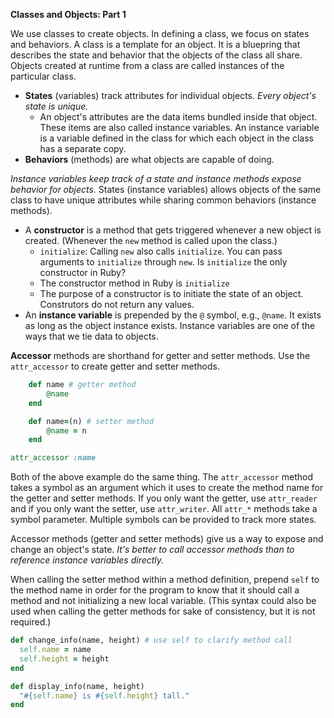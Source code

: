 **Classes and Objects: Part 1**

We use classes to create objects. In defining a class, we focus on states and behaviors. A class is a template for an object. It is a bluepring that describes the state and behavior that the objects of the class all share. Objects created at runtime from a class are called instances of the particular class. 

- **States** (variables) track attributes for individual objects. *Every object's state is unique.*
  - An object's attributes are the data items bundled inside that object. These items are also called instance variables. An instance variable is a variable defined in the class for which each object in the class has a separate copy. 
- **Behaviors** (methods) are what objects are capable of doing.  

*Instance variables keep track of a state and instance methods expose behavior for objects.* States (instance variables) allows objects of the same class to have unique attributes while sharing common behaviors (instance methods). 

- A **constructor** is a method that gets triggered whenever a new object is created. (Whenever the `new` method is called upon the class.) 
  - `initialize`: Calling `new` also calls `initialize`. You can pass arguments to `initialize` through `new`. Is `initialize` the only constructor in Ruby? 
  - The constructor method in Ruby is `initialize` 
  - The purpose of a constructor is to initiate the state of an object. Construtors do not return any values. 
- An **instance variable** is prepended by the `@` symbol, e.g., `@name`. It exists as long as the object instance exists. Instance variables are one of the ways that we tie data to objects. 

**Accessor** methods are shorthand for getter and setter methods. Use the `attr_accessor` to create getter and setter methods. 

```ruby
	def name # getter method
		@name 
	end

	def name=(n) # setter method 
		@name = n 
	end 
```

```ruby 
attr_accessor :name
```

Both of the above example do the same thing. The `attr_accessor` method takes a symbol as an argument which it uses to create the method name for the getter and setter methods. If you only want the getter, use `attr_reader` and if you only want the setter, use `attr_writer`. All `attr_*` methods take a symbol parameter. Multiple symbols can be provided to track more states. 

Accessor methods (getter and setter methods) give us a way to expose and change an object's state. *It's better to call accessor methods than to reference instance variables directly.* 

When calling the setter method within a method definition, prepend `self` to the method name in order for the program to know that it should call a method and not initializing a new local variable. (This syntax could also be used when calling the getter methods for sake of consistency, but it is not required.)

```ruby
def change_info(name, height) # use self to clarify method call
  self.name = name
  self.height = height
end 

def display_info(name, height) 
  "#{self.name} is #{self.height} tall."
end
```

